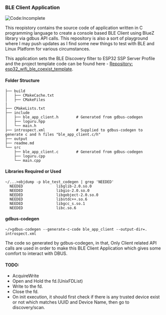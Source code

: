### BLE Client Application

![Code:Incomplete](https://img.shields.io/badge/Code-Incomplete-red)

This reopistory contains the source code of application written in C programming language to create a console based BLE Client using BlueZ library via gdbus API calls. This repository is also a sort of playground where I may push updates as I find some new things to test with BLE and Linux Platform for various circumstances.

This application sets the BLE Discovery filter to ESP32 SSP Server Profile and the project template code can be found here - [Repository: esp32_wifi_ble_coexist_template](https://github.com/pixma/esp32_wifi_ble_coexist_template).

#### Folder Structure
```
├── build
│   ├── CMakeCache.txt
│   ├── CMakeFiles
|
├── CMakeLists.txt
├── include
│   ├── ble_app_client.h        # Generated from gdbus-codegen
│   ├── loguru.hpp
│   └── main.h
├── introspect.xml              # Supplied to gdbus-codegen to generate c and h files "ble_app_client.c/h"
├── output
├── readme.md
└── src
    ├── ble_app_client.c        # Generated from gdbus-codegen
    ├── loguru.cpp
    └── main.cpp
```

#### Libraries Required or Used

```
~/...>objdump -p ble_test_codegen | grep 'NEEDED' 
  NEEDED               libglib-2.0.so.0
  NEEDED               libgio-2.0.so.0
  NEEDED               libgobject-2.0.so.0
  NEEDED               libstdc++.so.6
  NEEDED               libgcc_s.so.1
  NEEDED               libc.so.6

```

#### gdbus-codegen
```
~/>gdbus-codegen --generate-c-code ble_app_client --output-dir=. introspect.xml
```
The code so generated by gdbus-codegen, in that, Only Client related API calls are used in order to make this BLE Client Application which gives some comfort to interact with DBUS.

#### TODO:
- AcquireWrite 
- Open and Hold the fd.(UnixFDList)
- Write to the fd.
- Close the fd.
- On init execution, it should first check if there is any trusted device exist or not which matches UUID and Device Name, then go to discovery/scan.